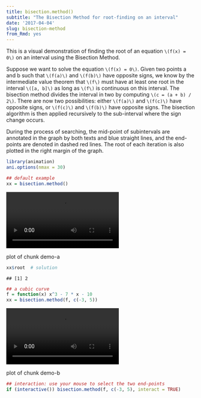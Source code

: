 ```yaml
---
title: bisection.method()
subtitle: "The Bisection Method for root-finding on an interval"
date: '2017-04-04'
slug: bisection-method
from_Rmd: yes
---
```


This is a visual demonstration of finding the root of an equation `\(f(x) = 0\)` on an interval using the Bisection Method.

Suppose we want to solve the equation `\(f(x) = 0\)`. Given two points a and
b such that `\(f(a)\)` and `\(f(b)\)` have opposite signs, we know by the
intermediate value theorem that `\(f\)` must have at least one root in the
interval `\([a, b]\)` as long as `\(f\)` is continuous on this interval. The
bisection method divides the interval in two by computing `\(c = (a + b) / 2\)`. There are now two possibilities: either `\(f(a)\)` and `\(f(c)\)` have
opposite signs, or `\(f(c)\)` and `\(f(b)\)` have opposite signs. The
bisection algorithm is then applied recursively to the sub-interval where the
sign change occurs.

During the process of searching, the mid-point of subintervals are annotated
in the graph by both texts and blue straight lines, and the end-points are
denoted in dashed red lines. The root of each iteration is also plotted in
the right margin of the graph.

 

```r
library(animation)
ani.options(nmax = 30)

## default example
xx = bisection.method()
```

<video controls loop autoplay><source src="https://assets.yihui.org/figures/animation/example/bisection-method/demo-a.mp4" /><p>plot of chunk demo-a</p></video>

```r
xx$root  # solution
```

```
## [1] 2
```
 

```r
## a cubic curve
f = function(x) x^3 - 7 * x - 10
xx = bisection.method(f, c(-3, 5))
```

<video controls loop autoplay><source src="https://assets.yihui.org/figures/animation/example/bisection-method/demo-b.mp4" /><p>plot of chunk demo-b</p></video>



```r
## interaction: use your mouse to select the two end-points
if (interactive()) bisection.method(f, c(-3, 5), interact = TRUE)
```
